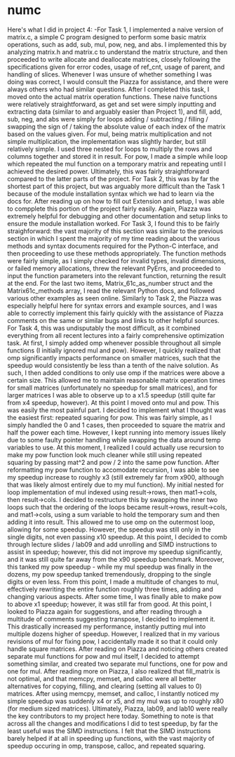 # numc

Here's what I did in project 4:
-For Task 1, I implemented a naive version of matrix.c, a simple C program designed to perform some basic matrix operations, such as add, sub, mul, pow, neg, and abs. I implemented this by analyzing matrix.h and matrix.c to understand the matrix structure, and then proceeded to write allocate and deallocate matrices, closely following the specifications given for error codes, usage of ref_cnt, usage of parent, and handling of slices. Whenever I was unsure of whether something I was doing was correct, I would consult the Piazza for assistance, and there were always others who had similar questions. After I completed this task, I moved onto the actual matrix operation functions. These naive functions were relatively straightforward, as get and set were simply inputting and extracting data (similar to and arguably easier than Project 1), and fill, add, sub, neg, and abs were simply for loops adding / subtracting / filling / swapping the sign of / taking the absolute value of each index of the matrix based on the values given. For mul, being matrix multiplication and not simple multiplication, the implementation was slightly harder, but still relatively simple. I used three nested for loops to multiply the rows and columns together and stored it in result. For pow, I made a simple while loop which repeated the mul function on a temporary matrix and repeating until I achieved the desired power. Ultimately, this was fairly straightforward compared to the latter parts of the project. For Task 2, this was by far the shortest part of this project, but was arguably more difficult than the Task 1 because of the module installation syntax which we had to learn via the docs for. After reading up on how to fill out Extension and setup, I was able to compplete this portion of the project fairly easily. Again, Piazza was extremely helpful for debugging and other documentation and setup links to ensure the module installation worked. For Task 3, I found this to be fairly straighforward: the vast majority of this section was similar to the previous section in which I spent the majority of my time reading about the various methods and syntax documents required for the Python-C interface, and then proceeding to use these methods appropriately. The function methods were fairly simple, as I simply checked for invalid types, invalid dimensions, or failed memory allocations, threw the relevant PyErrs, and proceeded to input the function parameters into the relevant function, returning the result at the end. For the last two items, Matrix_61c_as_number struct and the Matrix61c_methods array, I read the relevant Python docs, and followed various other examples as seen online. Similarly to Task 2, the Piazza was especially helpful here for syntax errors and example sources, and I was able to correctly implement this fairly quickly with the assistance of Piazza comments on the same or similar bugs and links to other helpful sources. For Task 4, this was undisputably the most difficult, as it combined everything from all recent lectures into a fairly comprehensive optimization task. At first, I simply added omp whenever possible throughout all simple functions (I initially ignored mul and pow). However, I quickly realized that omp significantly impacts performance on smaller matrices, such that the speedup would consistently be less than a tenth of the naive solution. As such, I then added conditions to only use omp if the matrices were above a certain size. This allowed me to maintain reasonable matrix operation times for small matrices (unfortunately no speedup for small matrices), and for larger matrices I was able to observe up to a x1.5 speedup (still quite far from x4 speedup, however). At this point I moved onto mul and pow. This was easily the most painful part. I decided to implement what I thought was the easiest first: repeated squaring for pow. This was fairly simple, as I simply handled the 0 and 1 cases, then proceeded to square the matrix and half the power each time. However, I kept running into memory issues likely due to some faulty pointer handling while swapping the data around temp variables to use. At this moment, I realized I could actually use recursion to make my pow function look much cleaner while still using repeated squaring by passing mat^2 and pow / 2 into the same pow function. After reformatting my pow function to accomodate recursion, I was able to see my speedup increase to roughly x3 (still extremely far from x900, although that was likely almost entirely due to my mul function). My initial nested for loop implementation of mul indexed using result->rows, then mat1->cols, then result->cols. I decided to restructure this by swapping the inner two loops such that the ordering of the loops became result->rows, result->cols, and mat1->cols, using a sum variable to hold the temporary sum and then adding it into result. This allowed me to use omp on the outermost loop, allowing for some speedup. However, the speedup was still only in the single digits, not even passing x10 speedup. At this point, I decided to comb through lecture slides / lab09 and add unrolling and SIMD instructions to assist in speedup; however, this did not improve my speedup significantly, and it was still quite far away from the x90 speedup benchmark. Moreover, this tanked my pow speedup - while my mul speedup was finally in the dozens, my pow speedup tanked tremendously, dropping to the single digits or even less. From this point, I made a multitude of changes to mul, effectively rewriting the entire function roughly three times, adding and changing various aspects. After some time, I was finally able to make pow to above x1 speedup; however, it was still far from good. At this point, I looked to Piazza again for suggestions, and after reading through a multitude of comments suggesting transpose, I decided to implement it. This drastically increased my performance, instantly putting mul into multiple dozens higher of speedup. However, I realized that in my various revisions of mul for fixing pow, I accidentally made it so that it could only handle square matrices. After reading on Piazza and noticing others created separate mul functions for pow and mul itself, I decided to attempt something similar, and created two separate mul functions, one for pow and one for mul. After reading more on Piazza, I also realized that fill_matrix is not optimal, and that memcpy, memset, and calloc were all better alternatives for copying, filling, and clearing (setting all values to 0) matrices. After using memcpy, memset, and calloc, I instantly noticed my simple speedup was suddenly x4 or x5, and my mul was up to roughly x80 (for medium sized matrices). Ultimately, Piazza, lab09, and lab10 were really the key contributors to my project here today. Something to note is that across all the changes and modifications I did to test speedup, by far the least useful was the SIMD instructions. I felt that the SIMD instructions barely helped if at all in speeding up functions, with the vast majority of speedup occuring in omp, transpose, calloc, and repeated squaring.